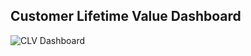 Customer Lifetime Value Dashboard
------------------------------
![CLV Dashboard](https://user-images.githubusercontent.com/77845862/122632965-28d22d00-d100-11eb-93ed-5f8dcc329235.jpg)
